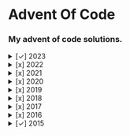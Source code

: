 # Advent Of Code
### My advent of code solutions.

<details>
  <summary>[✓] 2023</summary>
  <details>
    <summary>Day 1</summary>
    <ul>
      <li>[x] Part 1</li>
      <li>[] Part 2</li>
    </ul>
  </details>
  <details>
    <summary>Day 2</summary>
    <ul>
      <li>[x] Part 1</li>
      <li>[] Part 2</li>
    </ul>
  </details>
  <details>
    <summary>Day 4</summary>
    <ul>
      <li>[x] Part 1</li>
      <li>[] Part 2</li>
    </ul>
  </details>
  <details>
    <summary>Day 6</summary>
    <ul>
      <li>[x] Part 1</li>
      <li>[] Part 2</li>
    </ul>
  </details>
  <details>
    <summary>Day 7</summary>
    <ul>
      <li>[] Part 1</li>
      <li>[] Part 2</li>
    </ul>
    </details>
  <details>
    <summary>Day 8</summary>
    <ul>
      <li>[x] Part 1</li>
      <li>[] Part 2</li>
    </ul>
    </details>
</details>

<details><summary>[x] 2022</summary> -Nothing yet. </details>

<details><summary>[x] 2021</summary> Nothing yet. </details>

<details><summary>[x] 2020</summary> Nothing yet. </details>

<details><summary>[x] 2019</summary> Nothing yet. </details>

<details><summary>[x] 2018</summary> Nothing yet. </details>

<details><summary>[x] 2017</summary> Nothing yet. </details>

<details><summary>[x] 2016</summary> Nothing yet. </details>

<details>
  <summary>[✓] 2015</summary>
  
  - Day 1
</details>
